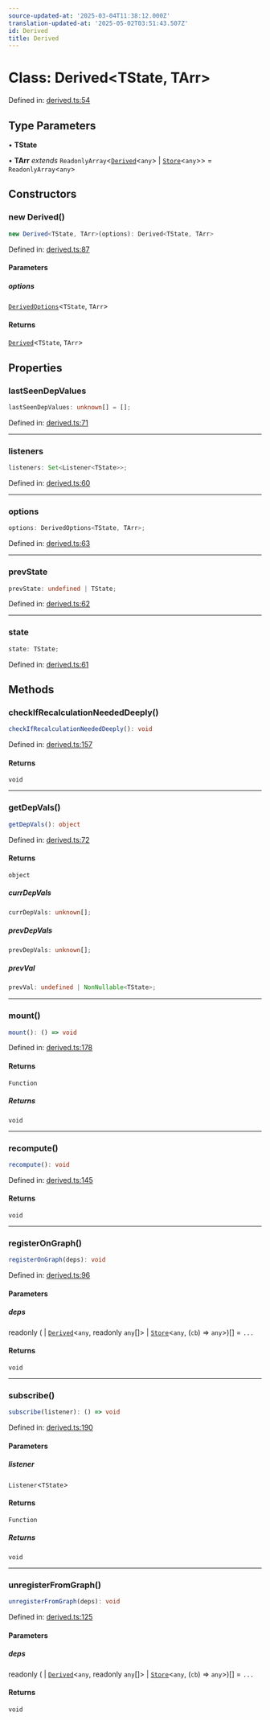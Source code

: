 ```yaml
---
source-updated-at: '2025-03-04T11:38:12.000Z'
translation-updated-at: '2025-05-02T03:51:43.507Z'
id: Derived
title: Derived
---
```


<!-- DO NOT EDIT: this page is autogenerated from the type comments -->

# Class: Derived\<TState, TArr\>

Defined in: [derived.ts:54](https://github.com/TanStack/store/blob/main/packages/store/src/derived.ts#L54)

## Type Parameters

• **TState**

• **TArr** *extends* `ReadonlyArray`\<[`Derived`](derived.md)\<`any`\> \| [`Store`](store.md)\<`any`\>\> = `ReadonlyArray`\<`any`\>

## Constructors

### new Derived()

```ts
new Derived<TState, TArr>(options): Derived<TState, TArr>
```

Defined in: [derived.ts:87](https://github.com/TanStack/store/blob/main/packages/store/src/derived.ts#L87)

#### Parameters

##### options

[`DerivedOptions`](../interfaces/derivedoptions.md)\<`TState`, `TArr`\>

#### Returns

[`Derived`](derived.md)\<`TState`, `TArr`\>

## Properties

### lastSeenDepValues

```ts
lastSeenDepValues: unknown[] = [];
```

Defined in: [derived.ts:71](https://github.com/TanStack/store/blob/main/packages/store/src/derived.ts#L71)

***

### listeners

```ts
listeners: Set<Listener<TState>>;
```

Defined in: [derived.ts:60](https://github.com/TanStack/store/blob/main/packages/store/src/derived.ts#L60)

***

### options

```ts
options: DerivedOptions<TState, TArr>;
```

Defined in: [derived.ts:63](https://github.com/TanStack/store/blob/main/packages/store/src/derived.ts#L63)

***

### prevState

```ts
prevState: undefined | TState;
```

Defined in: [derived.ts:62](https://github.com/TanStack/store/blob/main/packages/store/src/derived.ts#L62)

***

### state

```ts
state: TState;
```

Defined in: [derived.ts:61](https://github.com/TanStack/store/blob/main/packages/store/src/derived.ts#L61)

## Methods

### checkIfRecalculationNeededDeeply()

```ts
checkIfRecalculationNeededDeeply(): void
```

Defined in: [derived.ts:157](https://github.com/TanStack/store/blob/main/packages/store/src/derived.ts#L157)

#### Returns

`void`

***

### getDepVals()

```ts
getDepVals(): object
```

Defined in: [derived.ts:72](https://github.com/TanStack/store/blob/main/packages/store/src/derived.ts#L72)

#### Returns

`object`

##### currDepVals

```ts
currDepVals: unknown[];
```

##### prevDepVals

```ts
prevDepVals: unknown[];
```

##### prevVal

```ts
prevVal: undefined | NonNullable<TState>;
```

***

### mount()

```ts
mount(): () => void
```

Defined in: [derived.ts:178](https://github.com/TanStack/store/blob/main/packages/store/src/derived.ts#L178)

#### Returns

`Function`

##### Returns

`void`

***

### recompute()

```ts
recompute(): void
```

Defined in: [derived.ts:145](https://github.com/TanStack/store/blob/main/packages/store/src/derived.ts#L145)

#### Returns

`void`

***

### registerOnGraph()

```ts
registerOnGraph(deps): void
```

Defined in: [derived.ts:96](https://github.com/TanStack/store/blob/main/packages/store/src/derived.ts#L96)

#### Parameters

##### deps

readonly (
  \| [`Derived`](derived.md)\<`any`, readonly `any`[]\>
  \| [`Store`](store.md)\<`any`, (`cb`) => `any`\>)[] = `...`

#### Returns

`void`

***

### subscribe()

```ts
subscribe(listener): () => void
```

Defined in: [derived.ts:190](https://github.com/TanStack/store/blob/main/packages/store/src/derived.ts#L190)

#### Parameters

##### listener

`Listener`\<`TState`\>

#### Returns

`Function`

##### Returns

`void`

***

### unregisterFromGraph()

```ts
unregisterFromGraph(deps): void
```

Defined in: [derived.ts:125](https://github.com/TanStack/store/blob/main/packages/store/src/derived.ts#L125)

#### Parameters

##### deps

readonly (
  \| [`Derived`](derived.md)\<`any`, readonly `any`[]\>
  \| [`Store`](store.md)\<`any`, (`cb`) => `any`\>)[] = `...`

#### Returns

`void`
